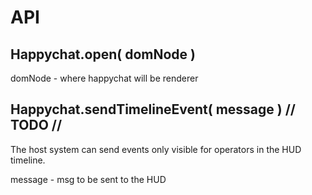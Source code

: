 # API

## Happychat.open( domNode )

domNode - where happychat will be renderer

## Happychat.sendTimelineEvent( message ) // TODO //

The host system can send events only visible for operators in the HUD timeline.

message - msg to be sent to the HUD
